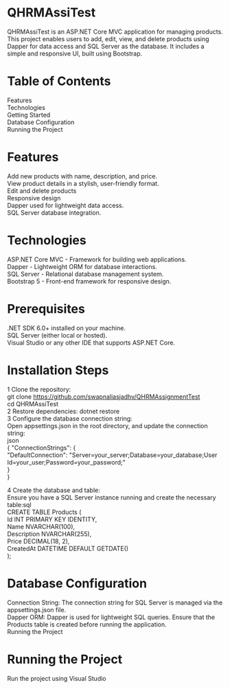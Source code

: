 # QHRMAssiTest

QHRMAssiTest is an ASP.NET Core MVC application for managing products. This project enables users to add, edit, view, and delete products using Dapper for data access and SQL Server as the database. It includes a simple and responsive UI, built using Bootstrap.

# Table of Contents
Features <br />
Technologies <br />
Getting Started <br />
Database Configuration <br />
Running the Project <br />

# Features
Add new products with name, description, and price. <br />
View product details in a stylish, user-friendly format. <br />
Edit and delete products<br />
Responsive design <br />
Dapper used for lightweight data access.<br />
SQL Server database integration.<br />

# Technologies
ASP.NET Core MVC - Framework for building web applications. <br />
Dapper - Lightweight ORM for database interactions. <br />
SQL Server - Relational database management system. <br />
Bootstrap 5 - Front-end framework for responsive design. <br />


# Prerequisites
.NET SDK 6.0+ installed on your machine.<br />
SQL Server (either local or hosted).<br />
Visual Studio or any other IDE that supports ASP.NET Core. <br />

# Installation Steps

1 Clone the repository: <br />
      git clone https://github.com/swapnaliasjadhv/QHRMAssignmentTest <br />
     cd QHRMAssiTest <br />
2 Restore dependencies:
     dotnet restore <br />
3 Configure the database connection string: <br />
     Open appsettings.json in the root directory, and update the connection string: <br />
    json <br />
       {
            "ConnectionStrings": { <br />
              "DefaultConnection": "Server=your_server;Database=your_database;User Id=your_user;Password=your_password;" <br />
            } <br />
       } <br />

4 Create the database and table: <br />
Ensure you have a SQL Server instance running and create the necessary table:sql <br />
       CREATE TABLE Products ( <br />
    Id INT PRIMARY KEY IDENTITY, <br />
    Name NVARCHAR(100), <br />
    Description NVARCHAR(255), <br />
    Price DECIMAL(18, 2), <br />
    CreatedAt DATETIME DEFAULT GETDATE() <br />
); <br />

# Database Configuration
Connection String: The connection string for SQL Server is managed via the appsettings.json file. <br />
Dapper ORM: Dapper is used for lightweight SQL queries. Ensure that the Products table is created before running the application. <br />
Running the Project <br />

# Running the Project
   Run the project using Visual Studio 

